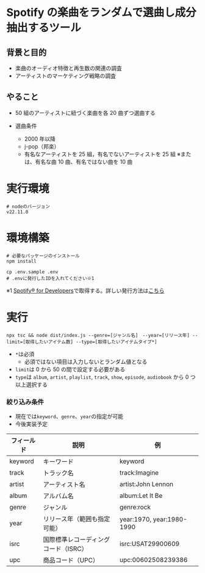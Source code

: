 # Spotify の楽曲をランダムで選曲し成分抽出するツール

## 背景と目的

- 楽曲のオーディオ特徴と再生数の関連の調査
- アーティストのマーケティング戦略の調査

## やること

- 50 組のアーティストに紐づく楽曲を各 20 曲ずつ選曲する

- 選曲条件
  - 2000 年以降
  - j-pop（邦楽）
  - 有名なアーティストを 25 組，有名でないアーティストを 25 組 ※または、有名な曲 10 曲、有名ではない曲を 10 曲

# 実行環境

```shell
# nodeのバージョン
v22.11.0
```

# 環境構築

```shell
# 必要なパッケージのインストール
npm install
```

```shell
cp .env.sample .env
# .envに発行したIDを入れてください※1
```
※1 [Spotify® for Developers](https://developer.spotify.com)で取得する。詳しい発行方法は[こちら](https://developer.spotify.com/documentation/web-api)

# 実行

```shell
npx tsc && node dist/index.js --genre=[ジャンル名]　--year=[リリース年] --limit=[取得したいアイテム数] --type=[取得したいアイテムタイプ*]
```

- `*`は必須
  - 必須ではない項目は入力しないとランダム値となる
- `limit`は 0 から 50 の間で設定する必要がある
- `type`は `album`, `artist`, `playlist`, `track`, `show`, `episode`, `audiobook` から 0 つ以上選択する

### 絞り込み条件

- 現在では`keyword`、`genre`、`year`の指定が可能
- 今後実装予定

| フィールド | 説明                                 | 例                        |
| ---------- | ------------------------------------ | ------------------------- |
| keyword    | キーワード                           | keyword                   |
| track      | トラック名                           | track:Imagine             |
| artist     | アーティスト名                       | artist:John Lennon        |
| album      | アルバム名                           | album:Let It Be           |
| genre      | ジャンル                             | genre:rock                |
| year       | リリース年（範囲も指定可能）         | year:1970, year:1980-1990 |
| isrc       | 国際標準レコーディングコード（ISRC） | isrc:USAT29900609         |
| upc        | 商品コード（UPC）                    | upc:00602508239386        |
